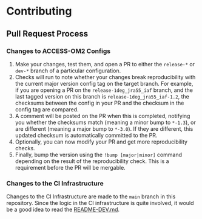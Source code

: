 # Contributing

## Pull Request Process

### Changes to ACCESS-OM2 Configs

1. Make your changes, test them, and open a PR to either the `release-*` or `dev-*` branch of a particular configuration.
2. Checks will run to note whether your changes break reproducibility with the current major version config tag on the target branch. For example, if you are opening a PR on the `release-1deg_jra55_iaf` branch, and the last tagged version on this branch is `release-1deg_jra55_iaf-1.2`, the checksums between the config in your PR and the checksum in the config tag are compared.
3. A comment will be posted on the PR when this is completed, notifying you whether the checksums match (meaning a minor bump to `*-1.3`), or are different (meaning a major bump to `*-3.0`). If they are different, this updated checksum is automatically committed to the PR.
4. Optionally, you can now modify your PR and get more reproducibility checks.
5. Finally, bump the version using the `!bump [major|minor]` command depending on the result of the reproducibility check. This is a requirement before the PR will be mergable.

### Changes to the CI Infrastructure

Changes to the CI Infrastructure are made to the `main` branch in this repository. Since the logic in the CI infrastructure is quite involved, it would be a good idea to read the [README-DEV.md](./README-DEV.md).
